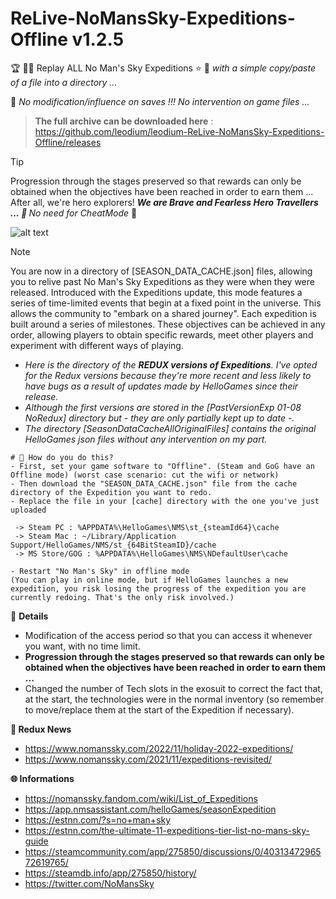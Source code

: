 # ReLive-NoMansSky-Expeditions-Offline v1.2.5

:trophy: :man_astronaut: Replay ALL No Man's Sky Expeditions :star: :rocket:
<i>with a simple copy/paste of a file into a directory ... </i>

💾 <i>No modification/influence on saves !!! No intervention on game files ...</i>

> **The full archive can be downloaded here** : https://github.com/leodium/leodium-ReLive-NoMansSky-Expeditions-Offline/releases

> [!TIP]
> Progression through the stages preserved so that rewards can only be obtained when the objectives have been reached in order to earn them ... After all, we're hero explorers!
<i><b>We are Brave and Fearless Hero Travellers ... 💪 </b> No need for CheatMode</i> 🏅

![alt text](https://raw.githubusercontent.com/leodium/leodium-ReLive-NoMansSky-Expeditions-Offline/main/NMS_ExpeditionsOffline_mini.jpeg?raw=true)

> [!NOTE]
>You are now in a directory of [SEASON_DATA_CACHE.json] files, allowing you to relive past No Man's Sky Expeditions as they were when they were released. Introduced with the Expeditions update, this mode features a series of time-limited events that begin at a fixed point in the universe. This allows the community to "embark on a shared journey". Each expedition is built around a series of milestones. These objectives can be achieved in any order, allowing players to obtain specific rewards, meet other players and experiment with different ways of playing.


- <i>Here is the directory of the **REDUX versions of Expeditions**. I've opted for the Redux versions because they're more recent and less likely to have bugs as a result of updates made by HelloGames since their release. 
- Although the first versions are stored in the [PastVersionExp 01-08 NoRedux] directory but - they are only partially kept up to date -.
- The directory [SeasonDataCacheAllOriginalFiles] contains the original HelloGames json files without any intervention on my part.</i>

 ```
# 📓 How do you do this?
- First, set your game software to "Offline". (Steam and GoG have an Offline mode) (worst case scenario: cut the wifi or network)
- Then download the "SEASON_DATA_CACHE.json" file from the cache directory of the Expedition you want to redo.
- Replace the file in your [cache] directory with the one you've just uploaded

  -> Steam PC : %APPDATA%\HelloGames\NMS\st_{steamId64}\cache
  -> Steam Mac : ~/Library/Application Support/HelloGames/NMS/st_{64BitSteamID}/cache
  -> MS Store/GOG : %APPDATA%\HelloGames\NMS\NDefaultUser\cache

- Restart "No Man's Sky" in offline mode 
(You can play in online mode, but if HelloGames launches a new expedition, you risk losing the progress of the expedition you are currently redoing. That's the only risk involved.)
```

📎 <b>Details</b>
- Modification of the access period so that you can access it whenever you want, with no time limit.
- <b>Progression through the stages preserved so that rewards can only be obtained when the objectives have been reached in order to earn them ...</b>
- Changed the number of Tech slots in the exosuit to correct the fact that, at the start, the technologies were in the normal inventory (so remember to move/replace them at the start of the Expedition if necessary).

**📰 Redux News**
- https://www.nomanssky.com/2022/11/holiday-2022-expeditions/
- https://www.nomanssky.com/2021/11/expeditions-revisited/

**🌐 Informations**
- https://nomanssky.fandom.com/wiki/List_of_Expeditions
- https://app.nmsassistant.com/helloGames/seasonExpedition
- https://estnn.com/?s=no+man+sky
- https://estnn.com/the-ultimate-11-expeditions-tier-list-no-mans-sky-guide
- https://steamcommunity.com/app/275850/discussions/0/4031347296572619765/
- https://steamdb.info/app/275850/history/
- https://twitter.com/NoMansSky
